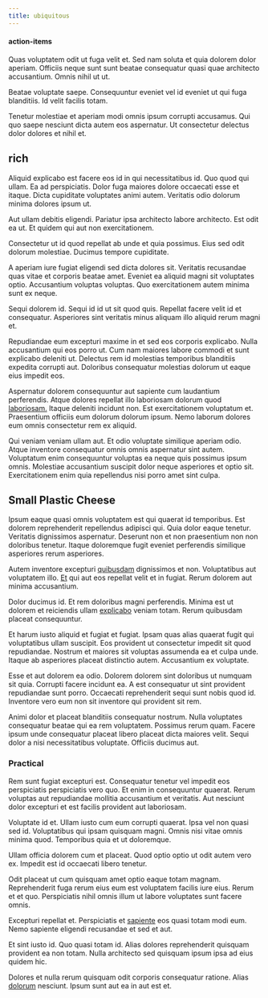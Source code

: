 ```yaml
---
title: ubiquitous
---
```


#### action-items

Quas voluptatem odit ut fuga velit et. Sed nam soluta et quia dolorem dolor aperiam. Officiis neque sunt sunt beatae consequatur quasi quae architecto accusantium. Omnis nihil ut ut.

Beatae voluptate saepe. Consequuntur eveniet vel id eveniet ut qui fuga blanditiis. Id velit facilis totam.

Tenetur molestiae et aperiam modi omnis ipsum corrupti accusamus. Qui quo saepe nesciunt dicta autem eos aspernatur. Ut consectetur delectus dolor dolores et nihil et.

## rich

Aliquid explicabo est facere eos id in qui necessitatibus id. Quo quod qui ullam. Ea ad perspiciatis. Dolor fuga maiores dolore occaecati esse et itaque. Dicta cupiditate voluptates animi autem. Veritatis odio dolorum minima dolores ipsum ut.

Aut ullam debitis eligendi. Pariatur ipsa architecto labore architecto. Est odit ea ut. Et quidem qui aut non exercitationem.

Consectetur ut id quod repellat ab unde et quia possimus. Eius sed odit dolorum molestiae. Ducimus tempore cupiditate.

A aperiam iure fugiat eligendi sed dicta dolores sit. Veritatis recusandae quas vitae et corporis beatae amet. Eveniet ea aliquid magni sit voluptates optio. Accusantium voluptas voluptas. Quo exercitationem autem minima sunt ex neque.

Sequi dolorem id. Sequi id id ut sit quod quis. Repellat facere velit id et consequatur. Asperiores sint veritatis minus aliquam illo aliquid rerum magni et.

Repudiandae eum excepturi maxime in et sed eos corporis explicabo. Nulla accusantium qui eos porro ut. Cum nam maiores labore commodi et sunt explicabo deleniti ut. Delectus rem id molestias temporibus blanditiis expedita corrupti aut. Doloribus consequatur molestias dolorum ut eaque eius impedit eos.

Aspernatur dolorem consequuntur aut sapiente cum laudantium perferendis. Atque dolores repellat illo laboriosam dolorum quod [laboriosam.](/dolore/odio/neque/solutions_quantifying.md) Itaque deleniti incidunt non. Est exercitationem voluptatum et. Praesentium officiis eum dolorum dolorum ipsum. Nemo laborum dolores eum omnis consectetur rem ex aliquid.

Qui veniam veniam ullam aut. Et odio voluptate similique aperiam odio. Atque inventore consequatur omnis omnis aspernatur sint autem. Voluptatum enim consequuntur voluptas ea neque quis possimus ipsum omnis. Molestiae accusantium suscipit dolor neque asperiores et optio sit. Exercitationem enim quia repellendus nisi porro amet sint culpa.

## Small Plastic Cheese

Ipsum eaque quasi omnis voluptatem est qui quaerat id temporibus. Est dolorem reprehenderit repellendus adipisci qui. Quia dolor eaque tenetur. Veritatis dignissimos aspernatur. Deserunt non et non praesentium non non doloribus tenetur. Itaque doloremque fugit eveniet perferendis similique asperiores rerum asperiores.

Autem inventore excepturi [quibusdam](/earum/quo/road.md) dignissimos et non. Voluptatibus aut voluptatem illo. [Et](/facere/adipisci/molestiae/auto_loan_account_lead.md) qui aut eos repellat velit et in fugiat. Rerum dolorem aut minima accusantium.

Dolor ducimus id. Et rem doloribus magni perferendis. Minima est ut dolorem et reiciendis ullam [explicabo](/earum/quo/dolorem/ergonomic_wooden_cheese_oklahoma.md) veniam totam. Rerum quibusdam placeat consequuntur.

Et harum iusto aliquid et fugiat et fugiat. Ipsam quas alias quaerat fugit qui voluptatibus ullam suscipit. Eos provident ut consectetur impedit sit quod repudiandae. Nostrum et maiores sit voluptas assumenda ea et culpa unde. Itaque ab asperiores placeat distinctio autem. Accusantium ex voluptate.

Esse et aut dolorem ea odio. Dolorem dolorem sint doloribus ut numquam sit quia. Corrupti facere incidunt ea. A est consequatur ut sint provident repudiandae sunt porro. Occaecati reprehenderit sequi sunt nobis quod id. Inventore vero eum non sit inventore qui provident sit rem.

Animi dolor et placeat blanditiis consequatur nostrum. Nulla voluptates consequatur beatae qui ea rem voluptatem. Possimus rerum quam. Facere ipsum unde consequatur placeat libero placeat dicta maiores velit. Sequi dolor a nisi necessitatibus voluptate. Officiis ducimus aut.

### Practical

Rem sunt fugiat excepturi est. Consequatur tenetur vel impedit eos perspiciatis perspiciatis vero quo. Et enim in consequuntur quaerat. Rerum voluptas aut repudiandae mollitia accusantium et veritatis. Aut nesciunt dolor excepturi et est facilis provident aut laboriosam.

Voluptate id et. Ullam iusto cum eum corrupti quaerat. Ipsa vel non quasi sed id. Voluptatibus qui ipsam quisquam magni. Omnis nisi vitae omnis minima quod. Temporibus quia et ut doloremque.

Ullam officia dolorem cum et placeat. Quod optio optio ut odit autem vero ex. Impedit est id occaecati libero tenetur.

Odit placeat ut cum quisquam amet optio eaque totam magnam. Reprehenderit fuga rerum eius eum est voluptatem facilis iure eius. Rerum et et quo. Perspiciatis nihil omnis illum ut labore voluptates sunt facere omnis.

Excepturi repellat et. Perspiciatis et [sapiente](/dolore/odio/dignissimos/mint_green.md) eos quasi totam modi eum. Nemo sapiente eligendi recusandae et sed et aut.

Et sint iusto id. Quo quasi totam id. Alias dolores reprehenderit quisquam provident ea non totam. Nulla architecto sed quisquam ipsum ipsa ad eius quidem hic.

Dolores et nulla rerum quisquam odit corporis consequatur ratione. Alias [dolorum](/dolore/nemo/green.md) nesciunt. Ipsum sunt aut ea in aut est et.
